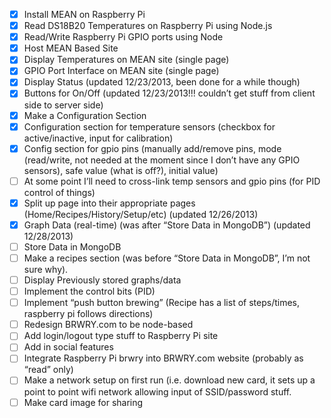 - [x] Install MEAN on Raspberry Pi
- [x] Read DS18B20 Temperatures on Raspberry Pi using Node.js
- [x] Read/Write Raspberry Pi GPIO ports using Node
- [x] Host MEAN Based Site
- [x] Display Temperatures on MEAN site (single page)
- [x] GPIO Port Interface on MEAN site (single page)
- [x] Display Status (updated 12/23/2013, been done for  a while though)
- [x] Buttons for On/Off (updated 12/23/2013!!! couldn’t get stuff from client side to server side)
- [x] Make a Configuration Section
- [x] Configuration section for temperature sensors (checkbox for active/inactive, input for calibration)
- [x] Config section for gpio pins (manually add/remove pins, mode (read/write, not needed at the moment since I don’t have any GPIO sensors), safe value (what is off?), initial value)
- [ ] At some point I’ll need to cross-link temp sensors and gpio pins (for PID control of things)
- [x] Split up page into their appropriate pages (Home/Recipes/History/Setup/etc) (updated 12/26/2013)
- [x] Graph Data (real-time) (was after “Store Data in MongoDB”) (updated 12/28/2013)
- [ ] Store Data in MongoDB
- [ ] Make a recipes section (was before “Store Data in MongoDB”, I’m not sure why).
- [ ] Display Previously stored graphs/data
- [ ] Implement the control bits (PID)
- [ ] Implement “push button brewing” (Recipe has a list of steps/times, raspberry pi follows directions)
- [ ] Redesign BRWRY.com to be node-based
- [ ] Add login/logout type stuff to Raspberry Pi site
- [ ] Add in social features
- [ ] Integrate Raspberry Pi brwry into BRWRY.com website (probably as “read” only)
- [ ] Make a network setup on first run (i.e. download new card, it sets up a point to point wifi network allowing input of SSID/password stuff.
- [ ] Make card image for sharing
